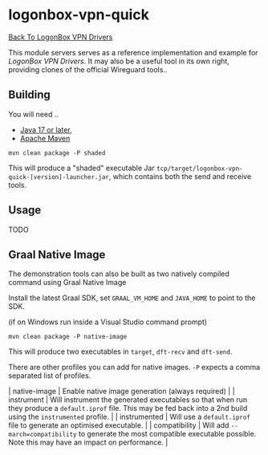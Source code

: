 # logonbox-vpn-quick

[Back To LogonBox VPN Drivers](../README.md)

This module servers serves as a reference implementation and example for *LogonBox VPN Drivers*. It may also
be a useful tool in its own right, providing clones of the official Wireguard tools..

## Building 

You will need .. 

 * [Java 17 or later](https://adoptium.net/),
 * [Apache Maven](https://maven.apache.org/)

```
mvn clean package -P shaded
```

This will produce a "shaded" executable Jar `tcp/target/logonbox-vpn-quick-[version]-launcher.jar`, which
contains both the send and receive tools.

## Usage

TODO

## Graal Native Image

The demonstration tools can also be built as two natively compiled command using Graal Native Image

Install the latest Graal SDK, set `GRAAL_VM_HOME` and `JAVA_HOME` to point to the SDK.

(if on Windows run inside a Visual Studio command prompt)

```
mvn clean package -P native-image
```

This will produce two executables in `target`, `dft-recv` and `dft-send`.

There are other profiles you can add for native images. `-P` expects a comma separated list
of profiles.

 | native-image | Enable native image generation (always required) |
 | instrument | Will instrument the generated executables so that when run they produce a `default.iprof` file. This may be fed back into a 2nd build using the `instrumented` profile. |
 | instrumented | Will use a `default.iprof` file to generate an optimised executable. |
 | compatibility | Will add `--march=compatibility` to generate the most compatible executable possible. Note this may have an impact on performance. |